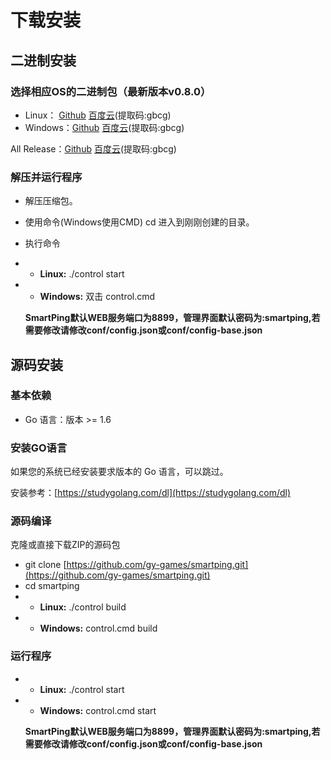# 下载安装

## 二进制安装

### 选择相应OS的二进制包（最新版本v0.8.0）

* Linux： [Github](https://github.com/smartping/smartping/releases/download/v0.8.0/smartping-v0.8.0.tar.gz) [百度云](https://pan.baidu.com/s/1DYE8uTnaOy-B63QtDK0t5Q)\(提取码:gbcg\)
* Windows：[Github](https://github.com/smartping/smartping/releases/download/v0.8.0/smartping-v0.8.0.zip) [百度云](https://pan.baidu.com/s/1DYE8uTnaOy-B63QtDK0t5Q)\(提取码:gbcg\)

All Release：[Github](https://github.com/gy-games/smartping/releases) [百度云](https://pan.baidu.com/s/11FNUTNebrEzpa34UYjHUew)\(提取码:gbcg\)

### 解压并运行程序

* 解压压缩包。
* 使用命令\(Windows使用CMD\) cd 进入到刚刚创建的目录。
* 执行命令 
* * **Linux:** ./control start 
* * **Windows:** 双击 control.cmd

  **SmartPing默认WEB服务端口为8899，管理界面默认密码为:smartping,若需要修改请修改conf/config.json或conf/config-base.json**

## 源码安装

### 基本依赖

* Go 语言：版本 &gt;= 1.6

### 安装GO语言

如果您的系统已经安装要求版本的 Go 语言，可以跳过。

安装参考：[https://studygolang.com/dl](https://studygolang.com/dl)

### 源码编译

克隆或直接下载ZIP的源码包

* git clone [https://github.com/gy-games/smartping.git](https://github.com/gy-games/smartping.git)
* cd smartping
* * **Linux:** ./control build
* * **Windows:** control.cmd build

### 运行程序

* * **Linux:** ./control start 
* * **Windows:** control.cmd start

  **SmartPing默认WEB服务端口为8899，管理界面默认密码为:smartping,若需要修改请修改conf/config.json或conf/config-base.json**



